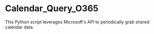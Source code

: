 # Calendar_Query_O365
This Python script leverages Microsoft's API to periodically grab shared calendar data.
